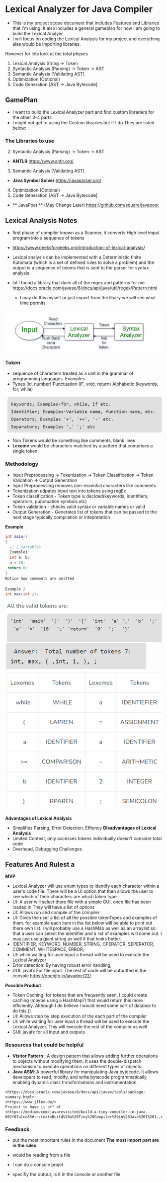 # Lexical Analyzer for Java Compiler


- This is my project scope document that includes Features and Libraries that I'm using. It also includes a general gameplan for how I am going to build the Lexical Analyer
- I will focus on coding the Lexical Analysis for my project and everything else would be importing libraries. 


However for lets look at the total phases
1) Lexical Analysis String -> Token
2) Syntactic Analysis (Parsing) -> Token -> AST
3) Semantic Analysis [Validating AST]
4) Optimization (Optional)
5) Code Generation [AST -> Java Bytecode]

## GamePlan
- I want to build the Lexical Analyzer part and find custom librariers for the other 3-4 parts
- I might not get to using the Custom libraries but if I do  They are listed below:

### The Libraries to use
2) Syntactic Analysis (Parsing) -> Token -> AST 
- **ANTLR**
<https://www.antlr.org/>

3) Semantic Analysis [Validating AST] 
- **Java Symbol Solver**
<https://javaparser.org/>

4) Optimization (Optional)
5) Code Generation [AST -> Java Bytecode]
- ** JavaPoet ** (May Change Later)
<https://github.com/square/javapoet>

## Lexical Analysis Notes
- first phase of compiler known as  a Scanner, it converts High level imput program into a sequence of tokens
- <https://www.geeksforgeeks.org/introduction-of-lexical-analysis/>
- Lexical analysis can be implemented with a Deterministic finite Automata (which is a set of defined rules to solve a problem) and the output is a sequence of tokens that is sent to the parser for syntax analysis

- lol I found a library that does all of the regex and patterns for me https://docs.oracle.com/javase/8/docs/api/java/util/regex/Pattern.html
    - I may do this myself or just import from the libary we will see what time permits

![alt text](imageReadme/image.png)

### Token
- sequence of characters treated as a unit in the grammar of programming languages. Examples
- Types (id, number) Punctuation (IF, void, return) Alphabetic (keywords, for, while)

![alt text](imageReadme/image-1.png)

- Non Tokens would be something like comments, blank lines
- **Lexeme** would be characters matched by a pattern that comprises a single token

### Methodology
- Input Preprocessing -> Tokenization -> Token Classification -> Token Validation -> Output Generation
- Input Preprocessing removes non-essential characters like comments
- Tokenization udpates input text into tokens using regEx
- Token classification - Token type is decided(keywords, identifiers, operators, punctuation symbols etc)
- Token validation - checks valid syntax or variable names or valid
- Output Generation - Generates list of tokens that can be passed to the next stage typically compilation or intepretation

**Example**
```java
int main()
{
  // 2 variables
  Example1
  int a, b;
  a = 10;
 return 0;
}
Notice how comments are omitted

Example 2
int max(int i);
```
![alt text](image.png)
![alt text](image-1.png)
![alt text](image-2.png)

**Advantages of Lexical Analysis**
- Simplifies Parsing, Error Detection, Effiency
**Disadvantages of Lexical Analysis**
- Limited Context, only accesses tokens individually doesn't consider total code
- Overhead, Debugging Challenges

## Features And Rulest a
**MVP**
- Lexical Analyzer will use enum types to identify each character within a user's code file. There will be a UI option that then allows the user to see which of their characters are which token type
- UI: A user will select there file with a simple GUI, once file has been loaded in They will have a list of options
- UI: Allows run and compile of the compiler
- UI: Gives the user a list of all the possible tokenTypes and examples of them. for example each item in the list below will be able to print out there own list. I will probably use a HashMap as well as an arraylist so that a user can select the identifier and a list of examples will come out. I may just use a giant string as well if that looks better:
-   IDENTIFIER, KEYWORD, NUMBER, STRING, OPERATOR, SEPERATOR, COMMENT, WHITESPACE, ERROR;
- UI: while waiting for user input a thread will be used to execute the Lexical Analyzer
- Error detection: By having robust error handling, 
- GUI: javafx For file input. The rest of code will be outputted in the console https://openjfx.io/javadoc/22/

**Possible Product**
- Token Caching: for tokens that are frequently seen, I could create caching (maybe using a HashMap?) that would return this more efficiently. Although I do believe I would need some sort of databse to do this ()
- UI: Allows step by step execution of the each part of the compiler
- UI: while waiting for user input a thread will be used to execute the Lexical Analyzer. This will execute the rest of the compiler as well
- GUI: javafx for all input and outputs

### Resources that could be helpful
- **Visitor Pattern** : A design pattern that allows adding further operations to objects without modifying them. It uses the double-dispatch mechanism to execute operations on different types of objects.
- **Java ASM**: A powerful library for manipulating Java bytecode. It allows developers to read, modify, and write bytecode programmatically, enabling dynamic class transformations and instrumentation.

```
<https://docs.oracle.com/javase/8/docs/api/javax/tools/package-summary.html>
<https://www.jflex.de/>
Project to base it off of
<https://medium.com/javarevisited/build-a-tiny-compiler-in-java-662f67a1ce85#:~:text=Build%20a%20Tiny%20Compiler%20in%20Java%201%201.,ASM%29%20...%206%206.%20Chaining%20and%20compiling.%20>
```

### Feedback
- put the most important rules in the document
    **The most import part are in the rules**

    
- would be reading from a file
- I can do a console projet
- specifiy the output, is it in the console or another file 